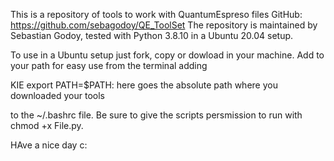 This is a repository of tools to work with QuantumEspreso files
GitHub: https://github.com/sebagodoy/QE_ToolSet
The repository is maintained by Sebastian Godoy, tested with Python 3.8.10 in a Ubuntu 20.04 setup.

To use in a Ubuntu setup just fork, copy or dowload in your machine. Add to your path for easy use from the
terminal adding 

KIE
export PATH=$PATH: here  goes the absolute path where you downloaded your tools

to the ~/.bashrc file. Be sure to give the scripts persmission to run with chmod +x File.py.

HAve a nice day c:
